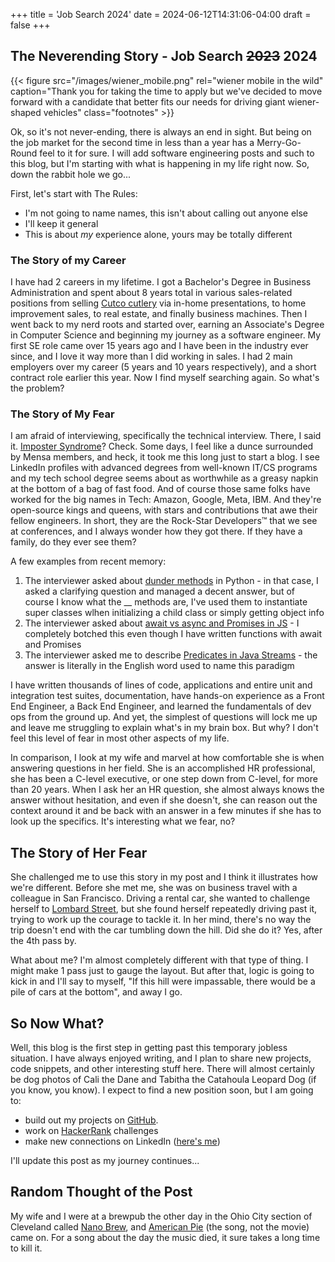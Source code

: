 +++
title = 'Job Search 2024'
date = 2024-06-12T14:31:06-04:00
draft = false
+++

## The Neverending Story - Job Search ~~2023~~ 2024

{{< figure src="/images/wiener_mobile.png" rel="wiener mobile in the wild" caption="Thank you for taking the time to apply but we've decided to move forward with a candidate that better fits our needs for driving giant wiener-shaped vehicles" class="footnotes" >}}

Ok, so it's not never-ending, there is always an end in sight. But being on the job market for the second time in less
than a year has a Merry-Go-Round feel to it for sure. I will add software engineering posts and such to this blog, but I'm
starting with what is happening in my life right now. So, down the rabbit hole we go...

First, let's start with The Rules:
* I'm not going to name names, this isn't about calling out anyone else
* I'll keep it general
* This is about *my* experience alone, yours may be totally different

### The Story of my Career

I have had 2 careers in my lifetime. I got a Bachelor's Degree in Business Administration and spent about 8 years total
in various sales-related positions from selling [Cutco cutlery](https://www.cutco.com/) via in-home presentations, to home improvement
sales, to real estate, and finally business machines. Then I went back to my nerd roots and started over, earning an Associate's Degree
in Computer Science and beginning my journey as a software engineer. My first SE role came over 15 years ago and I have been
in the industry ever since, and I love it way more than I did working in sales. I had 2 main employers over my career (5 years
and 10 years respectively), and a short contract role earlier this year. Now I find myself searching again. So what's the problem?

### The Story of My Fear

I am afraid of interviewing, specifically the technical interview. There, I said it. [Imposter Syndrome](https://en.wikipedia.org/wiki/Impostor_syndrome)?
Check. Some days, I feel like a dunce surrounded by Mensa members, and heck, it took me this long just to start a blog. I see
LinkedIn profiles with advanced degrees from well-known IT/CS programs and my tech school degree seems about as worthwhile as
a greasy napkin at the bottom of a bag of fast food. And of course those same folks have worked for the big names in Tech:
Amazon, Google, Meta, IBM. And they're open-source kings and queens, with stars and contributions that awe their fellow engineers.
In short, they are the Rock-Star Developers™ that we see at conferences, and I always wonder how they got there. If they have
a family, do they ever see them?

A few examples from recent memory:

1. The interviewer asked about [dunder methods](https://www.geeksforgeeks.org/dunder-magic-methods-python/) in Python - in that case, I asked a clarifying question and managed a decent answer, but of course I know what the __ methods are, I've used them to instantiate super classes wlhen initializing a child class or simply getting object info
2. The interviewer asked about [await vs async and Promises in JS](https://www.linkedin.com/pulse/choosing-between-asyncawait-promises-asynchronous-c5wdc/) - I completely botched this even though I have written functions with await and Promises
3. The interviewer asked me to describe [Predicates in Java Streams](https://www.baeldung.com/java-predicate-chain) - the answer is literally in the English word used to name this paradigm

I have written thousands of lines of code, applications and entire unit and integration test suites, documentation, have hands-on experience as
a Front End Engineer, a Back End Engineer, and learned the fundamentals of dev ops from the ground up. And yet, the simplest of
questions will lock me up and leave me struggling to explain what's in my brain box. But why? I don't feel this level of fear
in most other aspects of my life.

In comparison, I look at my wife and marvel at how comfortable she is when answering questions in her field. She is an accomplished
HR professional, she has been a C-level executive, or one step down from C-level, for more than 20 years. When I ask her an HR question,
she almost always knows the answer without hesitation, and even if she doesn't, she can reason out the context around it and
be back with an answer in a few minutes if she has to look up the specifics. It's interesting what we fear, no?

## The Story of Her Fear

She challenged me to use this story in my post and I think it illustrates how we're different. Before she met me, she was on business
travel with a colleague in San Francisco. Driving a rental car, she wanted to challenge herself to [Lombard Street](https://en.wikipedia.org/wiki/Lombard_Street_(San_Francisco)),
but she found herself repeatedly driving past it, trying to work up the courage to tackle it. In her mind, there's no way
the trip doesn't end with the car tumbling down the hill. Did she do it? Yes, after the 4th pass by.

What about me? I'm almost completely different with that type of thing. I might make 1 pass just to gauge the layout. But after that,
logic is going to kick in and I'll say to myself, "If this hill were impassable, there would be a pile of cars at the bottom",
and away I go.


## So Now What?

Well, this blog is the first step in getting past this temporary jobless situation. I have always enjoyed writing, and I plan
to share new projects, code snippets, and other interesting stuff here. There will almost certainly be dog photos of Cali the
Dane and Tabitha the Catahoula Leopard Dog (if you know, you know). I expect to find a new position soon, but I am going to:

* build out my projects on [GitHub](https://github.com/scurtis-disco).
* work on [HackerRank](https://www.hackerrank.com/dashboard)
challenges
* make new connections on LinkedIn ([here's me](https://www.linkedin.com/in/sean-curtis-b5870579))

I'll update this post as my journey continues...

## Random Thought of the Post

My wife and I were at a brewpub the other day in the Ohio City section of Cleveland called [Nano Brew](https://www.nanobrewcleveland.com/), and [American Pie](https://www.youtube.com/watch?v=PRpiBpDy7MQ) (the song, not the movie) came on. For a song about the day the music died, it sure takes a long time to kill it.  
